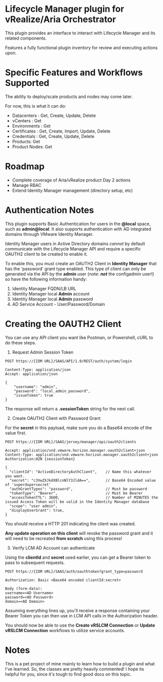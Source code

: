 # Lifecycle Manager plugin for vRealize/Aria Orchestrator

This plugin provides an interface to interact with Lifecycle Manager and its related components.

Features a fully functional plugin inventory for review and executing actions upon.

# Specific Features and Workflows Supported

The ability to deploy/scale products and nodes may come later.

For now, this is what it can do:
- Datacenters : Get, Create, Update, Delete
- vCenters : Get
- Environments : Get
- Certificates : Get, Create, Import, Update, Delete
- Credentials : Get, Create, Update, Delete
- Products: Get
- Product Nodes: Get

# Roadmap

- Complete coverage of Aria/vRealize product Day 2 actions
- Manage RBAC
- Extend Identity Manager management (directory setup, etc)

# Authentication Notes

This plugin supports Basic Authentication for users in the **@local** space, such as **admin@local**.
It also supports authentication with AD integrated domains through VMware Identity Manager.

Identity Manager users in Active Directory domains *cannot* by default communicate with the Lifecycle Manager API and require a specific OAUTH2 client to be created to enable it.

To enable this, you must create an OAUTH2 Client in **Identity Manager** that has the 'password' grant type enabled.
This type of client can only be generated via the API by the **admin** user (note: __*not*__ the configadmin user!) so have the following information handy:

1. Identity Manager FQDN/LB URL
2. Identity Manager local **Admin** account
3. Identity Manager local **Admin** password
4. AD Service Account - User/Password/Domain

# Creating the OAUTH2 Client

You can use any API client you want like Postman, or Powershell, cURL to do these steps.

1. Request Admin Session Token

```
POST https://{IDM URL}/SAAS/API/1.0/REST/auth/system/login

Content-Type: application/json
Accept: application/json

{
	"username": "admin",
	"password": "local_admin_password",
	"issueToken": true
}
```

The response will return a **.sessionToken** string for the next call.

2. Create OAUTH2 Client with Password Grant

For the **secret** in this payload, make sure you do a Base64 encode of the value first.

```
POST https://{IDM URL}/SAAS/jersey/manager/api/oauth2clients

Accept: application/vnd.vmware.horizon.manager.oauth2client+json
Content-Type: application/vnd.vmware.horizon.manager.oauth2client+json
Authorization:HZN {sessionToken}

{
  "clientId": "ActiveDirectoryAuthClient",    // Name this whatever you want.
  "secret": "c3VwZXJkdXBlcnNlY3JldA==",       // Base64 Encoded value of 'superdupersecret'
  "authGrantTypes": "password",               // Must be password
  "tokenType": "Bearer",                      // Must be Bearer
  "accessTokenTTL": 3600,                     // Number of MINUTES the issued Access Token will be valid in the Identity Manager database
  "scope": "user admin",
  "displayUserGrant": true,
}
```

You should receive a HTTP 201 indicating the client was created.

**Any update operation on this client** will revoke the password grant and it will need to be recreated **from scratch** using this process!



3. Verify LCM AD Account can authenticate

Using the **clientId** and **secret** used earlier, you can get a Bearer token to pass to subsequent requests.

```
POST https://{IDM URL}/SAAS/auth/oauthtoken?grant_type=password

Authorization: Basic <Base64 encoded clientId:secret>

Body (form-data):
username=<AD Username>
password=<AD Password>
domain=<AD Domain>
```

Assuming everything lines up, you'll receive a response containing your Bearer Token you can then use in LCM API calls in the Authorization header.

You should now be able to use the **Create vRSLCM Connection** or **Update vRSLCM Connection** workflows to utilize service accounts.

# Notes
This is a pet project of mine mainly to learn how to build a plugin and what I've learned.
So, the classes are pretty heavily commented! I hope its helpful for you, since it's tough to find good docs on this topic.

